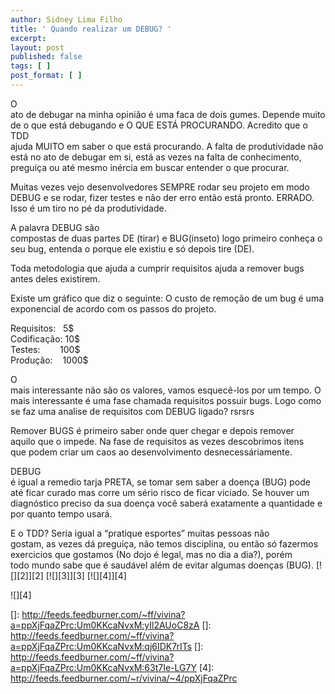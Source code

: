 ```yaml
---
author: Sidney Lima Filho
title: ' Quando realizar um DEBUG? '
excerpt:
layout: post
published: false
tags: [ ]
post_format: [ ]
---
```

O  
ato de debugar na minha opinião é uma faca de dois gumes. Depende muito  
de o que está debugando e O QUE ESTÁ PROCURANDO. Acredito que o TDD  
ajuda MUITO em saber o que está procurando. A falta de produtividade não  
está no ato de debugar em si, está as vezes na falta de conhecimento,  
preguiça ou até mesmo inércia em buscar entender o que procurar.

Muitas vezes vejo desenvolvedores SEMPRE rodar seu projeto em modo  
DEBUG e se rodar, fizer testes e não der erro então está pronto. ERRADO.  
Isso é um tiro no pé da produtividade.

A palavra DEBUG são  
compostas de duas partes DE (tirar) e BUG(inseto) logo primeiro conheça o  
seu bug, entenda o porque ele existiu e só depois tire (DE). 

Toda metodologia que ajuda a cumprir requisitos ajuda a remover bugs antes deles existirem.

Existe um gráfico que diz o seguinte: O custo de remoção de um bug é uma exponencial de acordo com os passos do projeto.

Requisitos:   5$  
Codificação: 10$  
Testes:        100$  
Produção:    1000$

O  
mais interessante não são os valores, vamos esquecê-los por um tempo. O  
mais interessante é uma fase chamada requisitos possuir bugs. Logo como  
se faz uma analise de requisitos com DEBUG ligado? rsrsrs

Remover BUGS é primeiro saber onde quer chegar e depois remover  
aquilo que o impede. Na fase de requisitos as vezes descobrimos itens  
que podem criar um caos ao desenvolvimento desnecessáriamente.

DEBUG  
é igual a remedio tarja PRETA, se tomar sem saber a doença (BUG) pode  
até ficar curado mas corre um sério risco de ficar viciado. Se houver um  
diagnóstico preciso da sua doença você saberá exatamente a quantidade e  
por quanto tempo usará. 

E o TDD? Seria igual a “pratique esportes” muitas pessoas não  
gostam, as vezes dá preguiça, não temos disciplina, ou então só fazermos  
exercicios que gostamos (No dojo é legal, mas no dia a dia?), porém  
todo mundo sabe que é saudável além de evitar algumas doenças (BUG). [![][2]</img>][2] [![][3]</img>][3] [![][4]</img>][4] 

![][4]

 []: http://feeds.feedburner.com/~ff/vivina?a=ppXjFqaZPrc:Um0KKcaNvxM:yIl2AUoC8zA
 []: http://feeds.feedburner.com/~ff/vivina?a=ppXjFqaZPrc:Um0KKcaNvxM:qj6IDK7rITs
 []: http://feeds.feedburner.com/~ff/vivina?a=ppXjFqaZPrc:Um0KKcaNvxM:63t7Ie-LG7Y
 [4]: http://feeds.feedburner.com/~r/vivina/~4/ppXjFqaZPrc